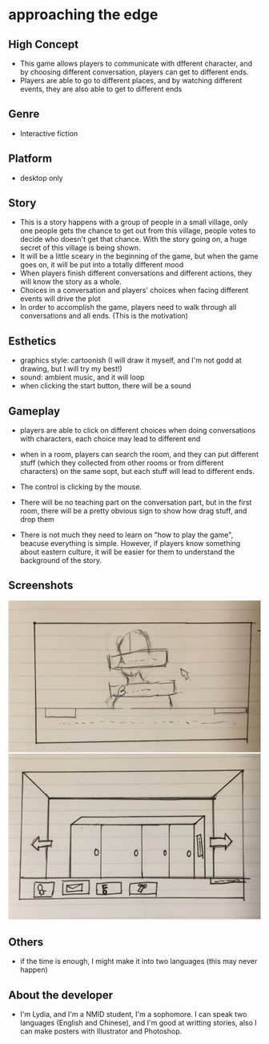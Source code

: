# approaching the edge

## High Concept
- This game allows players to communicate with dfferent character, and by choosing different conversation, players can get to different ends.
- Players are able to go to different places, and by watching different events, they are also able to get to different ends

## Genre
- Interactive fiction

## Platform
- desktop only

## Story
- This is a story happens with a group of people in a small village, only one people gets the chance to get out from this village, people votes to decide who doesn't get that chance. With the story going on, a huge secret of this village is being shown.
- It will be a little sceary in the beginning of the game, but when the game goes on, it will be put into a totally different mood
- When players finish different conversations and different actions, they will know the story as a whole.
- Choices in a conversation and players' choices when facing different events will drive the plot
- In order to accomplish the game, players need to walk through all conversations and all ends. (This is the motivation)

## Esthetics
- graphics style: cartoonish (I will draw it myself, and I'm not godd at drawing, but I will try my best!)
- sound: ambient music, and it will loop
- when clicking the start button, there will be a sound

## Gameplay
- players are able to click on different choices when doing conversations with characters, each choice may lead to different end

- when in a room, players can search the room, and they can put different stuff (which they collected from other rooms or from different characters) on the same sopt, but each stuff will lead to different ends.

- The control is clicking by the mouse.

- There will be no teaching part on the conversation part, but in the first room, there will be a pretty obvious sign to show how drag stuff, and drop them
- There is not much they need to learn on "how to play the game", beacuse everything is simple. However, if players know something about eastern culture, it will be easier for them to understand the background of the story.

## Screenshots
![Conversation](https://github.com/onoderaritsu/230IGM/blob/master/conversation.jpg?raw=true)
![Room Search](https://github.com/onoderaritsu/230IGM/blob/master/home.jpg?raw=true)

## Others
- if the time is enough, I might make it into two languages (this may never happen)

## About the developer
- I'm Lydia, and I'm a NMID student, I'm a sophomore. I can speak two languages (English and Chinese), and I'm good at writting stories, also I can make posters with Illustrator and Photoshop.
